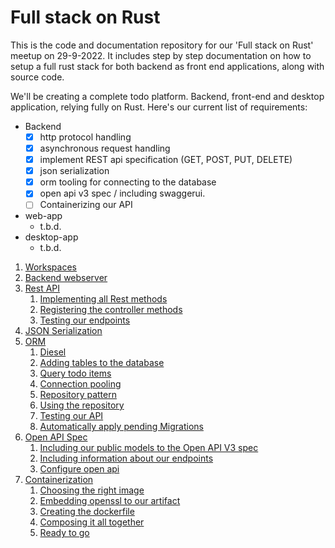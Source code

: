 # Full stack on Rust

This is the code and documentation repository for our 'Full stack on Rust' meetup on 29-9-2022.
It includes step by step documentation on how to setup a full rust stack for both backend as front end applications, along with source code.

We'll be creating a complete todo platform. Backend, front-end and desktop application, relying fully on Rust.
Here's our current list of requirements:
* Backend
  * [x] http protocol handling
  * [x] asynchronous request handling
  * [x] implement REST api specification (GET, POST, PUT, DELETE)
  * [x] json serialization
  * [x] orm tooling for connecting to the database
  * [x] open api v3 spec / including swaggerui.
  * [ ] Containerizing our API
* web-app
    * t.b.d.
* desktop-app
    * t.b.d.

1. [Workspaces](01-workspaces)
2. [Backend webserver](02-backend-webserver)
3. [Rest API](03-rest-api)
    1. [Implementing all Rest methods](03-rest-api/README.md#Implementing-all-Rest-methods)
    2. [Registering the controller methods](03-rest-api/README.md#Registering-the-controller-methods)
    3. [Testing our endpoints](03-rest-api/README.md#Testing-our-endpoints)
4. [JSON Serialization](04-json-serialization)
5. [ORM](05-orm)
    1. [Diesel](05-orm/README.md#diesel)
    2. [Adding tables to the database](05-orm/README.md#Adding-tables-to-the-database)
    3. [Query todo items](05-orm/README.md#Query-todo-items)
    4. [Connection pooling](05-orm/README.md#Connection-pooling)
    5. [Repository pattern](05-orm/README.md#Repository-pattern)
    6. [Using the repository](05-orm/README.md#Using-the-repository)
    7. [Testing our API](05-orm/README.md#Testing-our-API)
    8. [Automatically apply pending Migrations](05-orm/README.md#Automatically-apply-pending-Migrations)
6. [Open API Spec](06-open-api-spec)
    1. [Including our public models to the Open API V3 spec](06-open-api-spec/README.md#including-information-about-our-endpoints)
    2. [Including information about our endpoints](06-open-api-spec/README.md#including-information-about-our-endpoints)
    3. [Configure open api](06-open-api-spec/README.md#setup-swagger-ui)
7. [Containerization](07-containerization)
    1. [Choosing the right image](07-containerization/README.md#choosing-the-right-image)
    1. [Embedding openssl to our artifact](07-containerization/README.md#Embedding-openssl-to-our-artifact)
    1. [Creating the dockerfile](07-containerization/README.md#creating-the-dockerfile)
    1. [Composing it all together](07-containerization/README.md#composing-it-all-together)
    1. [Ready to go](07-containerization/README.md#ready-to-go)
